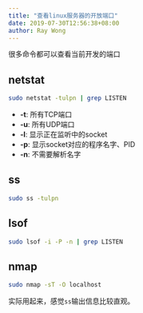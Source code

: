 ```yaml
---
title: "查看linux服务器的开放端口"
date: 2019-07-30T12:56:38+08:00
author: Ray Wong
---
```


很多命令都可以查看当前开发的端口

## netstat

```bash
sudo netstat -tulpn | grep LISTEN
```

* **-t**: 所有TCP端口
* **-u**: 所有UDP端口
* **-l**: 显示正在监听中的socket
* **-p**: 显示socket对应的程序名字、PID
* **-n**: 不需要解析名字

## ss

```bash
sudo ss -tulpn
```

## lsof

```bash
sudo lsof -i -P -n | grep LISTEN
```

## nmap

```bash
sudo nmap -sT -O localhost
```

实际用起来，感觉`ss`输出信息比较直观。
